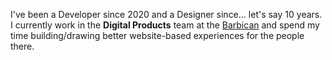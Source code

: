 I've been a Developer since 2020 and a Designer since... let's say 10 years. I currently work in the **Digital Products** team at the [Barbican](https://barbican.org.uk) and spend my time building/drawing better website-based experiences for the people there.
